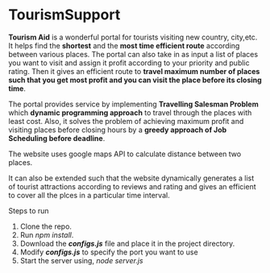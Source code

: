 # TourismSupport
**Tourism Aid** is a wonderful portal for tourists visiting new country, city,etc. It helps find the **shortest** and the **most time efficient route** according between various places. The portal can also take in as input a list of places you want to visit and assign it profit according to your priority and public rating. Then it gives an efficient route to **travel maximum number of places such that you get most profit and you can visit the place before its closing time**.

The portal provides service by implementing **Travelling Salesman Problem** which **dynamic programming approach** to travel through the places with least cost. Also, it solves the problem of achieving maximum profit and visiting places before closing hours by a **greedy approach of Job Scheduling before deadline**.

The website uses google maps API to calculate distance between two places.

It can also be extended such that the website dynamically generates a list of tourist attractions according to reviews and rating and gives an efficient to cover all the plces in a particular time interval.

Steps to run

1.  Clone the repo.
2.  Run *npm install*.
3.  Download the *****configs.js***** file and place it in the project directory.
4.  Modify *****configs.js***** to specify the port you want to use
5.  Start the server using, *node server.js*
